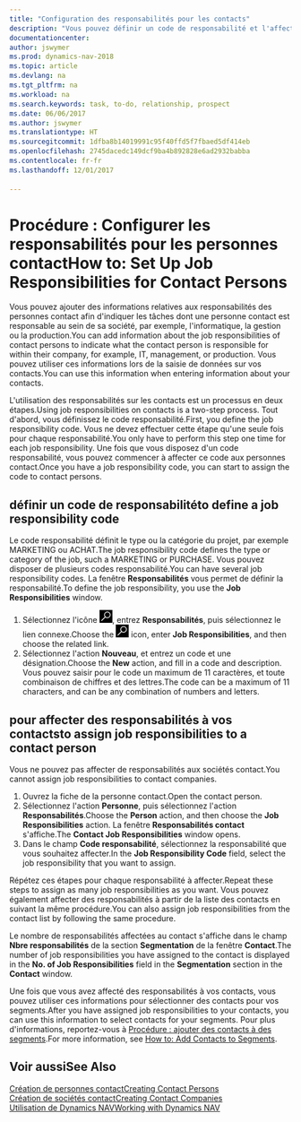 ```yaml
---
title: "Configuration des responsabilités pour les contacts"
description: "Vous pouvez définir un code de responsabilité et l'affecter à un contact pour indiquer les tâches dont votre contact est en charge dans sa société, par exemple, l'informatique ou la production."
documentationcenter: 
author: jswymer
ms.prod: dynamics-nav-2018
ms.topic: article
ms.devlang: na
ms.tgt_pltfrm: na
ms.workload: na
ms.search.keywords: task, to-do, relationship, prospect
ms.date: 06/06/2017
ms.author: jswymer
ms.translationtype: HT
ms.sourcegitcommit: 1dfba8b14019991c95f40ffd5f7fbaed5df414eb
ms.openlocfilehash: 2745dacedc149dcf9ba4b892828e6ad2932babba
ms.contentlocale: fr-fr
ms.lasthandoff: 12/01/2017

---
```

# <a name="how-to-set-up-job-responsibilities-for-contact-persons"></a><span data-ttu-id="dbdb8-103">Procédure : Configurer les responsabilités pour les personnes contact</span><span class="sxs-lookup"><span data-stu-id="dbdb8-103">How to: Set Up Job Responsibilities for Contact Persons</span></span>
<span data-ttu-id="dbdb8-104">Vous pouvez ajouter des informations relatives aux responsabilités des personnes contact afin d'indiquer les tâches dont une personne contact est responsable au sein de sa société, par exemple, l'informatique, la gestion ou la production.</span><span class="sxs-lookup"><span data-stu-id="dbdb8-104">You can add information about the job responsibilities of contact persons to indicate what the contact person is responsible for within their company, for example, IT, management, or production.</span></span> <span data-ttu-id="dbdb8-105">Vous pouvez utiliser ces informations lors de la saisie de données sur vos contacts.</span><span class="sxs-lookup"><span data-stu-id="dbdb8-105">You can use this information when entering information about your contacts.</span></span>

<span data-ttu-id="dbdb8-106">L'utilisation des responsabilités sur les contacts est un processus en deux étapes.</span><span class="sxs-lookup"><span data-stu-id="dbdb8-106">Using job responsibilities on contacts is a two-step process.</span></span> <span data-ttu-id="dbdb8-107">Tout d'abord, vous définissez le code responsabilité.</span><span class="sxs-lookup"><span data-stu-id="dbdb8-107">First, you define the job responsibility code.</span></span> <span data-ttu-id="dbdb8-108">Vous ne devez effectuer cette étape qu'une seule fois pour chaque responsabilité.</span><span class="sxs-lookup"><span data-stu-id="dbdb8-108">You only have to perform this step one time for each job responsibility.</span></span> <span data-ttu-id="dbdb8-109">Une fois que vous disposez d'un code responsabilité, vous pouvez commencer à affecter ce code aux personnes contact.</span><span class="sxs-lookup"><span data-stu-id="dbdb8-109">Once you have a job responsibility code, you can start to assign the code to contact persons.</span></span>

## <a name="to-define-a-job-responsibility-code"></a><span data-ttu-id="dbdb8-110">définir un code de responsabilité</span><span class="sxs-lookup"><span data-stu-id="dbdb8-110">to define a job responsibility code</span></span>
<span data-ttu-id="dbdb8-111">Le code responsabilité définit le type ou la catégorie du projet, par exemple MARKETING ou ACHAT.</span><span class="sxs-lookup"><span data-stu-id="dbdb8-111">The job responsibility code defines the type or category of the job, such a MARKETING or PURCHASE.</span></span> <span data-ttu-id="dbdb8-112">Vous pouvez disposer de plusieurs codes responsabilité.</span><span class="sxs-lookup"><span data-stu-id="dbdb8-112">You can have several job responsibility codes.</span></span> <span data-ttu-id="dbdb8-113">La fenêtre **Responsabilités** vous permet de définir la responsabilité.</span><span class="sxs-lookup"><span data-stu-id="dbdb8-113">To define the job responsibility, you use the **Job Responsibilities** window.</span></span>

1. <span data-ttu-id="dbdb8-114">Sélectionnez l'icône ![Page ou état pour la recherche](media/ui-search/search_small.png "Page ou état pour la recherche"), entrez **Responsabilités**, puis sélectionnez le lien connexe.</span><span class="sxs-lookup"><span data-stu-id="dbdb8-114">Choose the ![Search for Page or Report](media/ui-search/search_small.png "Search for Page or Report icon") icon, enter **Job Responsibilities**, and then choose the related link.</span></span>
2. <span data-ttu-id="dbdb8-115">Sélectionnez l'action **Nouveau**, et entrez un code et une désignation.</span><span class="sxs-lookup"><span data-stu-id="dbdb8-115">Choose the **New** action, and fill in a code and description.</span></span> <span data-ttu-id="dbdb8-116">Vous pouvez saisir pour le code un maximum de 11 caractères, et toute combinaison de chiffres et des lettres.</span><span class="sxs-lookup"><span data-stu-id="dbdb8-116">The code can be a maximum of 11 characters, and can be any combination of numbers and letters.</span></span>

## <a name="to-assign-job-responsibilities-to-a-contact-person"></a><span data-ttu-id="dbdb8-117">pour affecter des responsabilités à vos contacts</span><span class="sxs-lookup"><span data-stu-id="dbdb8-117">to assign job responsibilities to a contact person</span></span>
<span data-ttu-id="dbdb8-118">Vous ne pouvez pas affecter de responsabilités aux sociétés contact.</span><span class="sxs-lookup"><span data-stu-id="dbdb8-118">You cannot assign job responsibilities to contact companies.</span></span>

1. <span data-ttu-id="dbdb8-119">Ouvrez la fiche de la personne contact.</span><span class="sxs-lookup"><span data-stu-id="dbdb8-119">Open the contact person.</span></span>
2. <span data-ttu-id="dbdb8-120">Sélectionnez l'action **Personne**, puis sélectionnez l'action **Responsabilités**.</span><span class="sxs-lookup"><span data-stu-id="dbdb8-120">Choose the **Person** action, and then choose the **Job Responsibilities** action.</span></span> <span data-ttu-id="dbdb8-121">La fenêtre **Responsabilités contact** s'affiche.</span><span class="sxs-lookup"><span data-stu-id="dbdb8-121">The **Contact Job Responsibilities** window opens.</span></span>
3. <span data-ttu-id="dbdb8-122">Dans le champ **Code responsabilité**, sélectionnez la responsabilité que vous souhaitez affecter.</span><span class="sxs-lookup"><span data-stu-id="dbdb8-122">In the **Job Responsibility Code** field, select the job responsibility that you want to assign.</span></span>

<span data-ttu-id="dbdb8-123">Répétez ces étapes pour chaque responsabilité à affecter.</span><span class="sxs-lookup"><span data-stu-id="dbdb8-123">Repeat these steps to assign as many job responsibilities as you want.</span></span> <span data-ttu-id="dbdb8-124">Vous pouvez également affecter des responsabilités à partir de la liste des contacts en suivant la même procédure.</span><span class="sxs-lookup"><span data-stu-id="dbdb8-124">You can also assign job responsibilities from the contact list by following the same procedure.</span></span>

<span data-ttu-id="dbdb8-125">Le nombre de responsabilités affectées au contact s'affiche dans le champ **Nbre responsabilités** de la section **Segmentation** de la fenêtre **Contact**.</span><span class="sxs-lookup"><span data-stu-id="dbdb8-125">The number of job responsibilities you have assigned to the contact is displayed in the **No. of Job Responsibilities** field in the **Segmentation** section in the **Contact** window.</span></span>

<span data-ttu-id="dbdb8-126">Une fois que vous avez affecté des responsabilités à vos contacts, vous pouvez utiliser ces informations pour sélectionner des contacts pour vos segments.</span><span class="sxs-lookup"><span data-stu-id="dbdb8-126">After you have assigned job responsibilities to your contacts, you can use this information to select contacts for your segments.</span></span> <span data-ttu-id="dbdb8-127">Pour plus d'informations, reportez-vous à [Procédure : ajouter des contacts à des segments](marketing-add-contact-segment.md).</span><span class="sxs-lookup"><span data-stu-id="dbdb8-127">For more information, see [How to: Add Contacts to Segments](marketing-add-contact-segment.md).</span></span>

## <a name="see-also"></a><span data-ttu-id="dbdb8-128">Voir aussi</span><span class="sxs-lookup"><span data-stu-id="dbdb8-128">See Also</span></span>
[<span data-ttu-id="dbdb8-129">Création de personnes contact</span><span class="sxs-lookup"><span data-stu-id="dbdb8-129">Creating Contact Persons</span></span>](marketing-create-contact-persons.md)  
[<span data-ttu-id="dbdb8-130">Création de sociétés contact</span><span class="sxs-lookup"><span data-stu-id="dbdb8-130">Creating Contact Companies</span></span>](marketing-create-contact-companies.md)  
[<span data-ttu-id="dbdb8-131">Utilisation de Dynamics NAV</span><span class="sxs-lookup"><span data-stu-id="dbdb8-131">Working with Dynamics NAV</span></span>](ui-work-product.md)

